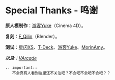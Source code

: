 # Special Thanks - 鸣谢

**原人模制作**：[游客Yuke](https://space.bilibili.com/21163430)（Cinema 4D）。

**复刻**：[F_Qilin](https://space.bilibili.com/48122080)（Blender）。

**测试**：[星闪XS](https://space.bilibili.com/23348168)、[T-Deck](https://space.bilibili.com/13162043)、[游客Yuke](https://space.bilibili.com/21163430)、[MorinAmy](https://space.bilibili.com/358853848)。

***以及**：[VArcade](https://space.bilibili.com/269076545)*

``` eval_rst
.. important::
   不会真有人看到这里还不关注吧？不会吧不会吧不会吧？？
```
